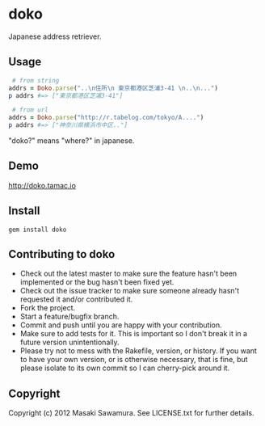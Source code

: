 # doko

Japanese address retriever. 

## Usage

```ruby
 # from string
addrs = Doko.parse("..\n住所\n 東京都港区芝浦3-41 \n..\n...")
p addrs #=> ["東京都港区芝浦3-41"]

 # from url 
addrs = Doko.parse("http://r.tabelog.com/tokyo/A....")
p addrs #=> ["神奈川県横浜市中区.."]
```

"doko?" means "where?" in japanese.


## Demo

http://doko.tamac.io

## Install

```
gem install doko
```


## Contributing to doko
 
* Check out the latest master to make sure the feature hasn't been implemented or the bug hasn't been fixed yet.
* Check out the issue tracker to make sure someone already hasn't requested it and/or contributed it.
* Fork the project.
* Start a feature/bugfix branch.
* Commit and push until you are happy with your contribution.
* Make sure to add tests for it. This is important so I don't break it in a future version unintentionally.
* Please try not to mess with the Rakefile, version, or history. If you want to have your own version, or is otherwise necessary, that is fine, but please isolate to its own commit so I can cherry-pick around it.

## Copyright

Copyright (c) 2012 Masaki Sawamura. See LICENSE.txt for
further details.

